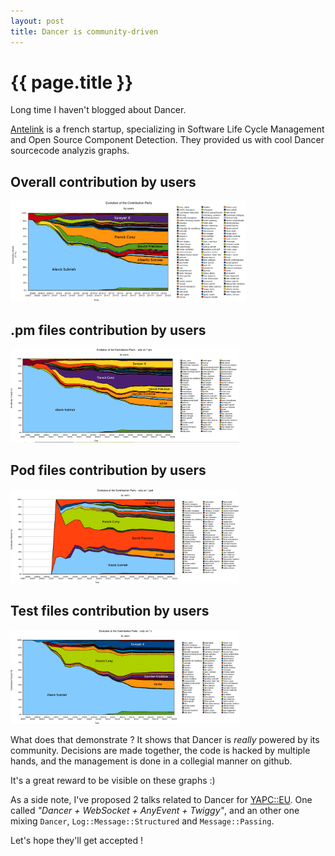 ```yaml
---
layout: post
title: Dancer is community-driven
---
```


# {{ page.title }}

Long time I haven't blogged about Dancer.

[Antelink](http://www.antelink.com/) is a french startup, specializing in
Software Life Cycle Management and Open Source Component Detection. They
provided us with cool Dancer sourcecode analyzis graphs.

## Overall contribution by users

<img src="/images/dancer_analysis_by_Antelink-contribution_parts_by_users.png" width="376.5" height="162">

## .pm files contribution by users

<img src="images/dancer_analysis_by_Antelink-contribution_parts-only_pm-by_users.png" width="366" height="150">

## Pod files contribution by users

<img src="images/dancer_analysis_by_Antelink-contribution_parts-only_pod-by_users.png" width="366" height="150">

## Test files contribution by users

<img src="images/dancer_analysis_by_Antelink-contribution_parts-only_t-by_users.png" width="366" height="150">

What does that demonstrate ? It shows that Dancer is *really* powered by its
community. Decisions are made together, the code is hacked by multiple hands,
and the management is done in a collegial manner on github.

It's a great reward to be visible on these graphs :)

As a side note, I've proposed 2 talks related to Dancer for
[YAPC::EU](http://act.yapc.eu/ye2012/). One called *"Dancer + WebSocket +
AnyEvent + Twiggy"*, and an other one mixing `Dancer`, `Log::Message::Structured` and `Message::Passing`.

Let's hope they'll get accepted !


